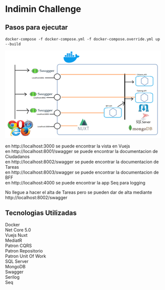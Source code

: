 # Indimin Challenge

## Pasos para ejecutar

```
docker-compose -f docker-compose.yml -f docker-compose.override.yml up --build
```

![image](https://github.com/michaelzapata/IndiminChallenge/blob/master/Imagenes/Contenedor.png)

en http://localhost:3000 se puede encontrar la vista en Vuejs  
en http://localhost:8001/swagger se puede encontrar la documentacion de Ciudadanos   
en http://localhost:8002/swagger se puede encontrar la documentacion de Tareas   
en http://localhost:8003/swagger se puede encontrar la documentacion de BFF   
en http://localhost:4000 se puede encontrar la app Seq para logging  
   
No llegue a hacer el alta de Tareas pero se pueden dar de alta mediante http://localhost:8002/swagger   

## Tecnologias Utilizadas
Docker  
Net Core 5.0  
Vuejs Nuxt  
MediatR  
Patron CQRS  
Patron Repositorio  
Patron Unit Of Work  
SQL Server  
MongoDB  
Swagger  
Serilog  
Seq

